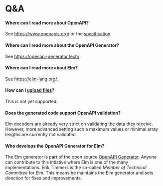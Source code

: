 # Q&A

#### Where can I read more about OpenAPI?

See https://www.openapis.org/ or the [specification](http://spec.openapis.org/oas/v3.0.2).

#### Where can I read more about the OpenAPI Generator?

See https://openapi-generator.tech/.

#### Where can I read more about Elm?

See https://elm-lang.org/.

#### How can I [upload files](https://swagger.io/docs/specification/describing-request-body/file-upload/)?

This is not yet supported.

#### Does the generated code support OpenAPI validation?

Elm decoders are already very strict on validating the data they receive.
However, more advanced setting such a maximum values or minimal array lengths are currently not validated.

#### Who develops the OpenAPI Generator for Elm?

The Elm generator is part of the open source [OpenAPI Generator](https://openapi-generator.tech/).
Anyone can contribute to this intiative where Elm is one of the many implementations.
Erik Timmers is the so-called _Member of Technical Committee_ for Elm.
This means he maintains the Elm generator and sets direction for fixes and improvements.
